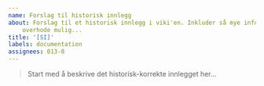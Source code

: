 ```yaml
---
name: Forslag til historisk innlegg
about: Forslag til et historisk innlegg i viki'en. Inkluder så mye informasjon som
    overhode mulig...
title: '[SI]'
labels: documentation
assignees: 013-8
---
```


> Start med å beskrive det historisk-korrekte innlegget her...

